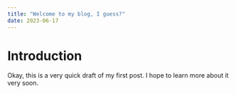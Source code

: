 ```yaml
---
title: "Welcome to my blog, I guess?"
date: 2023-06-17
---
```


# Introduction

Okay, this is a very quick draft of my first post. I hope to learn more about it very soon.
